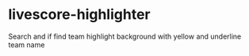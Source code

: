 # livescore-highlighter
Search and if find team highlight background with yellow and underline team name
